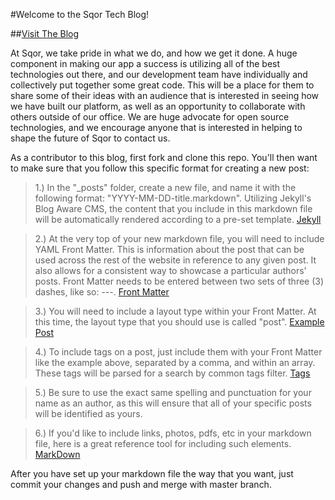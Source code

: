 #Welcome to the Sqor Tech Blog!

##[Visit The Blog](http://amplify-social.github.io/)

At Sqor, we take pride in what we do, and how we get it done.  A huge component in making our app a success is utilizing all of the best technologies out there, and our development team have individually and collectively put together some great code.  This will be a place for them to share some of their ideas with an audience that is interested in seeing how we have built our platform, as well as an opportunity to collaborate with others outside of our office.  We are huge advocate for open source technologies, and we encourage anyone that is interested in helping to shape the future of Sqor to contact us.

As a contributor to this blog, first fork and clone this repo.  You'll then want to make sure that you follow this specific format for creating a new post:

>1.) In the "_posts" folder, create a new file, and name it with the following format: "YYYY-MM-DD-title.markdown".  Utilizing Jekyll's Blog Aware CMS, the content that you include in this markdown file will be automatically rendered according to a pre-set template. [Jekyll](http://jekyllrb.com/docs/home/) 

>2.) At the very top of your new markdown file, you will need to include YAML Front Matter.  This is information about the post that can be used across the rest of the website in reference to any given post.  It also allows for a consistent way to showcase a particular authors' posts.  Front Matter needs to be entered between two sets of three (3) dashes, like so: ---. [Front Matter](http://jekyllrb.com/docs/frontmatter/)

>3.) You will need to include a layout type within your Front Matter.  At this time, the layout type that you should use is called "post". [Example Post](https://raw.githubusercontent.com/Amplify-Social/Amplify-Social.github.io/master/_posts/2015-06-23-andy_blogpost1.markdown)

>4.) To include tags on a post, just include them with your Front Matter like the example above, separated by a comma, and within an array.  These tags will be parsed for a search by common tags filter. [Tags](http://amplify-social.github.io/tags.html)

>5.) Be sure to use the exact same spelling and punctuation for your name as an author, as this will ensure that all of your specific posts will be identified as yours.

>6.) If you'd like to include links, photos, pdfs, etc in your markdown file, here is a great reference tool for including such elements.  [MarkDown](https://guides.github.com/features/mastering-markdown/)

After you have set up your markdown file the way that you want, just commit your changes and push and merge with master branch.  

